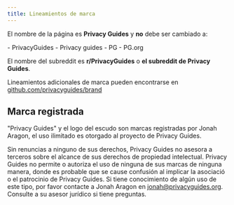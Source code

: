 ```yaml
---
title: Lineamientos de marca
---
```


El nombre de la página es **Privacy Guides** y **no** debe ser cambiado a:

<div class="pg-red" markdown>
- PrivacyGuides
- Privacy guides
- PG
- PG.org
</div>

El nombre del subreddit es **r/PrivacyGuides** o **el subreddit de Privacy Guides**.

Lineamientos adicionales de marca pueden encontrarse en [github.com/privacyguides/brand](https://github.com/privacyguides/brand)

## Marca registrada

"Privacy Guides" y el logo del escudo son marcas registradas por Jonah Aragon, el uso ilimitado es otorgado al proyecto de Privacy Guides.

Sin renuncias a ninguno de sus derechos, Privacy Guides no asesora a terceros sobre el alcance de sus derechos de propiedad intelectual. Privacy Guides no permite o autoriza el uso de ninguna de sus marcas de ninguna manera, donde es probable que se cause confusión al implicar la asociació o el patrocinio de Privacy Guides. Si tiene conocimiento de algún uso de este tipo, por favor contacte a Jonah Aragon en jonah@privacyguides.org. Consulte a su asesor jurídico si tiene preguntas.

